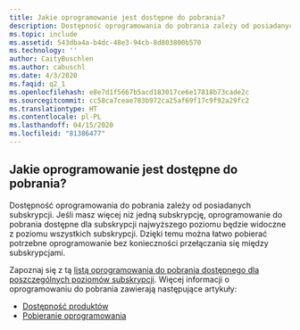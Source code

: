 ```yaml
---
title: Jakie oprogramowanie jest dostępne do pobrania?
description: Dostępność oprogramowania do pobrania zależy od posiadanych subskrypcji. Jeśli masz więcej niż jedną subskrypcję, oprogramowanie do pobrania dostępne...
ms.topic: include
ms.assetid: 543dba4a-b4dc-48e3-94cb-8d803800b570
ms.technology: ''
author: CaityBuschlen
ms.author: cabuschl
ms.date: 4/3/2020
ms.faqid: q2_1
ms.openlocfilehash: e8e7d1f5667b5acd183017ce6e17818b73cade2c
ms.sourcegitcommit: cc58ca7ceae783b972ca25af69f17c9f92a29fc2
ms.translationtype: HT
ms.contentlocale: pl-PL
ms.lasthandoff: 04/15/2020
ms.locfileid: "81386477"
---
```

## <a name="what-software-downloads-are-available"></a>Jakie oprogramowanie jest dostępne do pobrania?

Dostępność oprogramowania do pobrania zależy od posiadanych subskrypcji. Jeśli masz więcej niż jedną subskrypcję, oprogramowanie do pobrania dostępne dla subskrypcji najwyższego poziomu będzie widoczne z poziomu wszystkich subskrypcji. Dzięki temu można łatwo pobierać potrzebne oprogramowanie bez konieczności przełączania się między subskrypcjami.

Zapoznaj się z tą [listą oprogramowania do pobrania dostępnego dla poszczególnych poziomów subskrypcji](https://download.microsoft.com/download/1/5/4/15454442-CF17-47B9-A65D-DF84EF88511B/Visual_Studio_by_Subscription_Level.xlsx). Więcej informacji o oprogramowaniu do pobrania zawierają następujące artykuły:

- [Dostępność produktów](https://docs.microsoft.com/visualstudio/subscriptions/product-availability)
- [Pobieranie oprogramowania](https://docs.microsoft.com/visualstudio/subscriptions/download-software)
